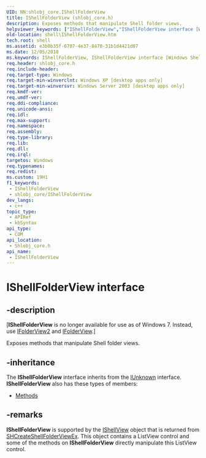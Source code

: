 ```yaml
---
UID: NN:shlobj_core.IShellFolderView
title: IShellFolderView (shlobj_core.h)
description: Exposes methods that manipulate Shell folder views.
helpviewer_keywords: ["IShellFolderView","IShellFolderView interface [Windows Shell]","IShellFolderView interface [Windows Shell]","described","_shell_IShellFolderView","shell.IShellFolderView","shlobj_core/IShellFolderView"]
old-location: shell\IShellFolderView.htm
tech.root: shell
ms.assetid: e3b0b35f-6707-4e37-8470-31b1d4421d07
ms.date: 12/05/2018
ms.keywords: IShellFolderView, IShellFolderView interface [Windows Shell], IShellFolderView interface [Windows Shell],described, _shell_IShellFolderView, shell.IShellFolderView, shlobj_core/IShellFolderView
req.header: shlobj_core.h
req.include-header: 
req.target-type: Windows
req.target-min-winverclnt: Windows XP [desktop apps only]
req.target-min-winversvr: Windows Server 2003 [desktop apps only]
req.kmdf-ver: 
req.umdf-ver: 
req.ddi-compliance: 
req.unicode-ansi: 
req.idl: 
req.max-support: 
req.namespace: 
req.assembly: 
req.type-library: 
req.lib: 
req.dll: 
req.irql: 
targetos: Windows
req.typenames: 
req.redist: 
ms.custom: 19H1
f1_keywords:
 - IShellFolderView
 - shlobj_core/IShellFolderView
dev_langs:
 - c++
topic_type:
 - APIRef
 - kbSyntax
api_type:
 - COM
api_location:
 - Shlobj_core.h
api_name:
 - IShellFolderView
---
```


# IShellFolderView interface


## -description

<p class="CCE_Message">[<b>IShellFolderView</b> is no longer available for use as of Windows 7. Instead, use <a href="/windows/desktop/api/shobjidl_core/nn-shobjidl_core-ifolderview2">IFolderView2</a> and <a href="/windows/desktop/api/shobjidl_core/nn-shobjidl_core-ifolderview">IFolderView</a>.]

Exposes methods that manipulate Shell folder views.

## -inheritance

The <b xmlns:loc="http://microsoft.com/wdcml/l10n">IShellFolderView</b> interface inherits from the <a href="/windows/desktop/api/unknwn/nn-unknwn-iunknown">IUnknown</a> interface. <b>IShellFolderView</b> also has these types of members:
<ul>
<li><a href="https://docs.microsoft.com/">Methods</a></li>
</ul>

## -remarks

<b>IShellFolderView</b> is supported by the <a href="/windows/desktop/api/shobjidl_core/nn-shobjidl_core-ishellview">IShellView</a> object that is returned from <a href="/windows/desktop/api/shlobj_core/nf-shlobj_core-shcreateshellfolderviewex">SHCreateShellFolderViewEx</a>.  This object contains a ListView control and some of the methods on <b>IShellFolderView</b> directly manipulate this ListView control.
